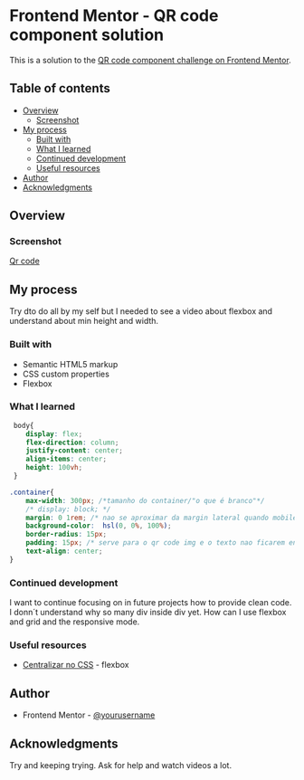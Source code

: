 # Frontend Mentor - QR code component solution

This is a solution to the [QR code component challenge on Frontend Mentor](https://www.frontendmentor.io/challenges/qr-code-component-iux_sIO_H).

## Table of contents

- [Overview](#overview)
  - [Screenshot](#screenshot)
- [My process](#my-process)
  - [Built with](#built-with)
  - [What I learned](#what-i-learned)
  - [Continued development](#continued-development)
  - [Useful resources](#useful-resources)
- [Author](#author)
- [Acknowledgments](#acknowledgments)


## Overview

### Screenshot

[Qr code](./qr-code.png)


## My process

Try dto do all by my self but I needed to see a video about flexbox and understand about min height and width.

### Built with

- Semantic HTML5 markup
- CSS custom properties
- Flexbox

### What I learned


```css
 body{
    display: flex;
    flex-direction: column;
    justify-content: center;
    align-items: center;
    height: 100vh;
 }

.container{
    max-width: 300px; /*tamanho do container/"o que é branco"*/
    /* display: block; */
    margin: 0 1rem; /* nao se aproximar da margin lateral quando mobile */
    background-color:  hsl(0, 0%, 100%); 
    border-radius: 15px;
    padding: 15px; /* serve para o qr code img e o texto nao ficarem encostados direto na bosrda do container (branco) */
    text-align: center; 
}
```

### Continued development

I want to continue focusing on in future projects how to provide clean code.  I donn´t understand why so many div inside div yet. How can I use flexbox and grid and the responsive mode.


### Useful resources

- [Centralizar no CSS](https://www.youtube.com/watch?v=Cu-HP-gvggg) - flexbox

## Author

- Frontend Mentor - [@yourusername](https://www.frontendmentor.io/profile/Pricbnll)

## Acknowledgments

Try and keeping trying. Ask for help and watch videos a lot.
